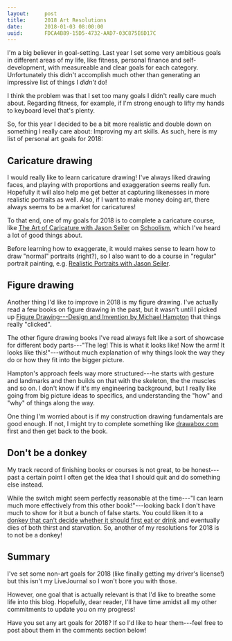 ```yaml
---
layout:     post
title:      2018 Art Resolutions
date:       2018-01-03 08:00:00
uuid:       FDCA4B89-15D5-4732-AAD7-03C875E6D17C
---
```


I'm a big believer in goal-setting. Last year I set some very
ambitious goals in different areas of my life, like fitness, personal
finance and self-development, with measureable and clear goals for
each category. Unfortunately this didn't accomplish much other than
generating an impressive list of things I *didn't* do!

I think the problem was that I set too many goals I didn't really care
much about. Regarding fitness, for example, if I'm strong enough to lifty
my hands to keyboard level that's plenty.

So, for this year I decided to be a bit more realistic and double down
on something I really care about: Improving my art skills. As such,
here is my list of personal art goals for 2018:

## Caricature drawing

I would really like to learn caricature drawing! I've always liked
drawing faces, and playing with proportions and exaggeration seems
really fun. Hopefully it will also help me get better at capturing
likenesses in more realistic portraits as well. Also, if I want to
make money doing art, there always seems to be a market for
caricatures!

To that end, one of my goals for 2018 is to complete a caricature
course, like [The Art of Caricature with Jason Seiler][caricature] on
[Schoolism][schoolism], which I've heard a lot of good things about.

Before learning how to exaggerate, it would makes sense to learn how
to draw "normal" portraits (right?), so I also want to do a course in
"regular" portrait painting, e.g. [Realistic Portraits with Jason
Seiler][portraits].

## Figure drawing

Another thing I'd like to improve in 2018 is my figure drawing. I've
actually read a few books on figure drawing in the past, but it wasn't
until I picked up [Figure Drawing---Design and Invention by Michael
Hampton][figuredrawing] that things really "clicked".

The other figure drawing books I've read always felt like a sort of
showcase for different body parts---"The leg! This is what it looks
like!  Now the arm! It looks like this!"---without much explanation of
why things look the way they do or how they fit into the bigger
picture.

Hampton's approach feels way more structured---he starts with gesture
and landmarks and then builds on that with the skeleton, the the
muscles and so on. I don't know if it's my engineering background, but
I really like going from big picture ideas to specifics, and
understanding the "how" and "why" of things along the way.

One thing I'm worried about is if my construction drawing fundamentals
are good enough. If not, I might try to complete something like
[drawabox.com][drawabox] first and then get back to the book.

## Don't be a donkey

My track record of finishing books or courses is not great, to be
honest---past a certain point I often get the idea that I should quit
and do something else instead.

While the switch might seem perfectly reasonable at the time---"I can
learn much more effectively from this other book!"---looking back
I don't have much to show for it but a bunch of false starts. You
could liken it to a [donkey that can't decide whether it should first
eat or drink][buridan] and eventually dies of both thirst and
starvation. So, another of my resolutions for 2018 is to not be
a donkey!

## Summary

I've set some non-art goals for 2018 (like finally getting my driver's
license!) but this isn't my LiveJournal so I won't bore you with
those.

However, one goal that is actually relevant is that I'd like to
breathe some life into this blog. Hopefully, dear reader, I'll have
time amidst all my other commitments to update you on my progress!

Have you set any art goals for 2018? If so I'd like to hear
them---feel free to post about them in the comments section below!

[schoolism]: https://schoolism.com
[caricature]: https://www.schoolism.com/school.php?id=8
[portraits]: https://www.schoolism.com/school.php?id=37
[svslearn]: https://svslearn.com
[figuredrawing]: https://www.amazon.com/Figure-Drawing-Invention-Michael-Hampton/dp/0615272819
[drawabox]: http://drawabox.com/
[buridan]: https://en.wikipedia.org/wiki/Buridan%27s_ass

